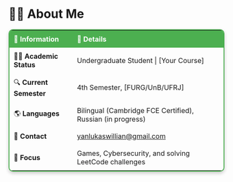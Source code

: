 # 👩‍🎓 About Me

<div align="center">
  <table style="border: 2px solid #4CAF50; border-radius: 10px; box-shadow: 0 4px 8px rgba(0, 0, 0, 0.2);">
    <tr>
      <th style="padding: 10px; background-color: #4CAF50; color: white; text-align: left;">🔖 Information</th>
      <th style="padding: 10px; background-color: #4CAF50; color: white; text-align: left;">📄 Details</th>
    </tr>
    <tr>
      <td style="padding: 10px; text-align: left;">👩‍🎓 <b>Academic Status</b></td>
      <td style="padding: 10px; text-align: left;">Undergraduate Student | [Your Course]</td>
    </tr>
    <tr>
      <td style="padding: 10px; text-align: left;">🔍 <b>Current Semester</b></td>
      <td style="padding: 10px; text-align: left;">4th Semester, [FURG/UnB/UFRJ]</td>
    </tr>
    <tr>
      <td style="padding: 10px; text-align: left;">🌎 <b>Languages</b></td>
      <td style="padding: 10px; text-align: left;">Bilingual (Cambridge FCE Certified), Russian (in progress)</td>
    </tr>
    <tr>
      <td style="padding: 10px; text-align: left;">📧 <b>Contact</b></td>
      <td style="padding: 10px; text-align: left;"><a href="mailto:yanlukaswillian@gmail.com">yanlukaswillian@gmail.com</a></td>
    </tr>
    <tr>
      <td style="padding: 10px; text-align: left;">🎯 <b>Focus</b></td>
      <td style="padding: 10px; text-align: left;">Games, Cybersecurity, and solving LeetCode challenges</td>
    </tr>
  </table>
</div>
